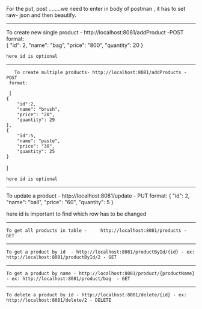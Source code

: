 
For the put, post ........we need to enter in body of postman , it has to set raw- json and then beautify. 

 ----------------------------------------------------------------------------------------------------------------------------------------------------------------------
 To create new single product -     http://localhost:8081/addProduct -POST  
   format:   
    {
    "id": 2,
   "name": "bag",
   "price": "800",
   "quantity": 20
    }     
    
    here id is optional
 ----------------------------------------------------------------------------------------------------------------------------------------------------------------------
    
       To create multiple products- http://localhost:8081/addProducts - POST
     format:
     
     [
    {
        "id":2,
        "name": "brush",
        "price": "20",
        "quantity": 29
    },
    {
        "id":5,
        "name": "paste",
        "price": "30",
        "quantity": 25
    }
   ]
   
    here id is optional

 ----------------------------------------------------------------------------------------------------------------------------------------------------------------------

 
  To update a product - http://localhost:8081/update   - PUT
    format:
     {
    "id": 2,
   "name": "ball",
   "price": "60",
   "quantity": 5
    }   
    
   here id is important to find which row has to be changed
 
 ----------------------------------------------------------------------------------------------------------------------------------------------------------------------

     
    To get all products in table -     http://localhost:8081/products - GET

 ----------------------------------------------------------------------------------------------------------------------------------------------------------------------

    To get a product by id  - http://localhost:8081/productById/{id} - ex: http://localhost:8081/productById/2 - GET

 ----------------------------------------------------------------------------------------------------------------------------------------------------------------------
 

    To get a product by name - http://localhost:8081/product/{productName}  - ex: http://localhost:8081/product/bag  - GET
    
 ----------------------------------------------------------------------------------------------------------------------------------------------------------------------
    To delete a product by id - http://localhost:8081/delete/{id} - ex: http://localhost:8081/delete/2 - DELETE
    
    
    
